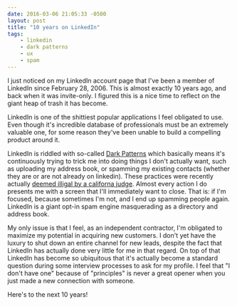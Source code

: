 ```yaml
---
date: 2016-03-06 21:05:33 -0500
layout: post
title: "10 years on LinkedIn"
tags:
    - linkedin
    - dark patterns
    - ux
    - spam
---
```


I just noticed on my LinkedIn account page that I've been a member of LinkedIn
since February 28, 2006. This is almost exactly 10 years ago, and back when it
was invite-only. I figured this is a nice time to reflect on the giant heap of
trash it has become.

LinkedIn is one of the shittiest popular applications I feel obligated to use.
Even though it's incredible database of professionals must be an extremely
valuable one, for some reason they've been unable to build a compelling product
around it.

LinkedIn is riddled with so-called [Dark Patterns][1] which basically means it's
continuously trying to trick me into doing things I don't actually want, such
as uploading my address book, or spamming my existing contacts (whether they
are or are not already on linkedin). These practices were recently actually
[deemed illigal by a californa judge][2]. Almost every action I do presents me
with a screen that I'll immediately want to close. That is: if I'm focused,
because sometimes I'm not, and I end up spamming people again. LinkedIn is a giant
opt-in spam engine masquerading as a directory and address book.

My only issue is that I feel, as an independent contractor, I'm obligated to
maximize my potential in acquiring new customers. I don't yet have the luxury to
shut down an entire channel for new leads, despite the fact that LinkedIn has
actually done very little for me in that regard. On top of that LinkedIn has
become so ubiquitous that it's actually become a standard question during some
interview processes to ask for my profile. I feel that "I don't have one"
because of "principles" is never a great opener when you just made a new
connection with someone.

Here's to the next 10 years!

[1]: https://medium.com/@danrschlosser/linkedin-dark-patterns-3ae726fe1462
[2]: http://www.fastcodesign.com/3051906/fast-feed/after-lawsuit-settlement-linkedins-dishonest-design-is-now-a-13-million-problem

